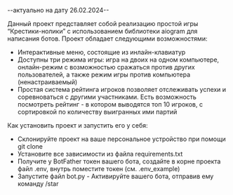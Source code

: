 --актуально на дату 26.02.2024--

Данный проект представляет собой реализацию простой игры “Крестики-нолики” с использованием библиотеки aiogram для написания
ботов. Проект обладает следующими возможностями: 
- Интерактивные меню, состоящие из инлайн-клавиатур
- Доступны три режима игры: игра на двоих на одном компьютере, онлайн-режим с возможностью сражаться против других
пользователей, а также режим игры против компьютера (ненастраиваемый)
- Простая система рейтинга игроков позволяет отслеживать успехи и соревноваться с другими участниками. Есть возможность
посмотреть рейтинг - в котором выводятся топ 10 игроков, с сортировкой по количеству выигранных ими партий

Как установить проект и запустить его у себя: 
- Склонируйте проект на ваше персональное устройство при помощи git clone
-  Установите все зависимости из файла requirements.txt
-  Получите у BotFather токен вашего бота, создайте в корне проекта файл .env, внутрь
поместите токен (см. .env_example)
- Запустите файл bot.py - Активируйте вашего бота, отправив ему команду /star
